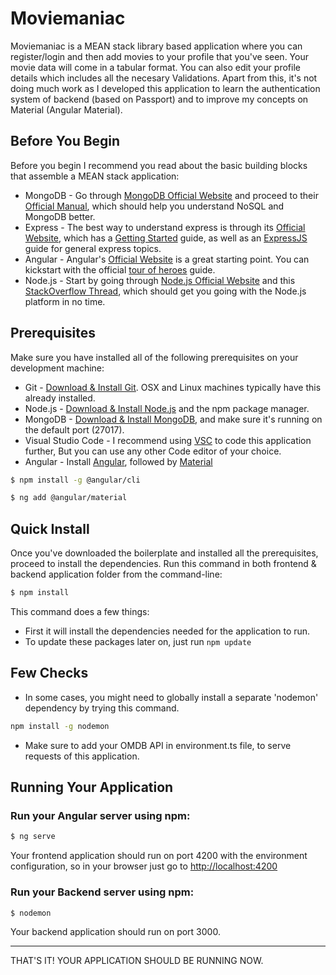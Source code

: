 # Moviemaniac

Moviemaniac is a MEAN stack library based application where you can register/login and then add movies to your profile that you've seen. Your movie data will come in a tabular format. You can also edit your profile details which includes all the necesary Validations.
Apart from this, it's not doing much work as I developed this application to learn the authentication system of backend (based on Passport) and to improve my concepts on Material (Angular Material).

## Before You Begin
Before you begin I recommend you read about the basic building blocks that assemble a MEAN stack application:
* MongoDB - Go through [MongoDB Official Website](http://mongodb.org/) and proceed to their [Official Manual](http://docs.mongodb.org/manual/), which should help you understand NoSQL and MongoDB better.
* Express - The best way to understand express is through its [Official Website](http://expressjs.com/), which has a [Getting Started](http://expressjs.com/starter/installing.html) guide, as well as an [ExpressJS](http://expressjs.com/en/guide/routing.html) guide for general express topics.
* Angular - Angular's [Official Website](https://angular.io/docs/) is a great starting point. You can kickstart with the official [tour of heroes](https://angular.io/tutorial/) guide.
* Node.js - Start by going through [Node.js Official Website](http://nodejs.org/) and this [StackOverflow Thread](http://stackoverflow.com/questions/2353818/how-do-i-get-started-with-node-js), which should get you going with the Node.js platform in no time.


## Prerequisites
Make sure you have installed all of the following prerequisites on your development machine:
* Git - [Download & Install Git](https://git-scm.com/downloads). OSX and Linux machines typically have this already installed.
* Node.js - [Download & Install Node.js](https://nodejs.org/en/download/) and the npm package manager.
* MongoDB - [Download & Install MongoDB](http://www.mongodb.org/downloads), and make sure it's running on the default port (27017).
* Visual Studio Code - I recommend using [VSC](https://code.visualstudio.com/download) to code this application further, But you can use any other Code editor of your choice.
* Angular - Install [Angular](https://angular.io/cli), followed by [Material](https://material.angular.io/guide/getting-started)

```bash
$ npm install -g @angular/cli
```

```bash
$ ng add @angular/material
```

## Quick Install
Once you've downloaded the boilerplate and installed all the prerequisites, proceed to install the dependencies. Run this command in both frontend & backend application folder from the command-line:

```bash
$ npm install
```

This command does a few things:
* First it will install the dependencies needed for the application to run.
* To update these packages later on, just run `npm update`

## Few Checks
* In some cases, you might need to globally install a separate 'nodemon' dependency by trying this command.
```bash
npm install -g nodemon
```
* Make sure to add your OMDB API in environment.ts file, to serve requests of this application.

## Running Your Application

### Run your Angular server using npm:

```bash
$ ng serve
```
Your frontend application should run on port 4200 with the environment configuration, so in your browser just go to [http://localhost:4200](http://localhost:4200)

### Run your Backend server using npm:

```bash
$ nodemon
```
Your backend application should run on port 3000.

---
THAT'S IT! YOUR APPLICATION SHOULD BE RUNNING NOW.
